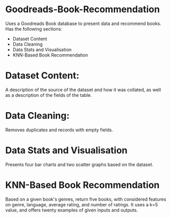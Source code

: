 # Goodreads-Book-Recommendation
Uses a Goodreads Book database to present data and recommend books. Has the following sections:
* Dataset Content
* Data Cleaning
* Data Stats and Visualisation
* KNN-Based Book Recommendation

# Dataset Content:
A description of the source of the dataset and how it was collated, as well as a description of the fields of the table. 

# Data Cleaning:
Removes duplicates and records with empty fields. 

# Data Stats and Visualisation
Presents four bar charts and two scatter graphs based on the dataset. 

# KNN-Based Book Recommendation 
Based on a given book's genres, return five books, with considered features on genre, language, average rating, and number of ratings. It uses a k=5 value, and offers twenty examples of given inputs and outputs. 
